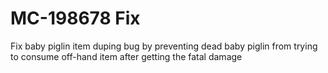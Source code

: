 # MC-198678 Fix

Fix baby piglin item duping bug by preventing dead baby piglin from trying to consume off-hand item after getting the fatal damage
